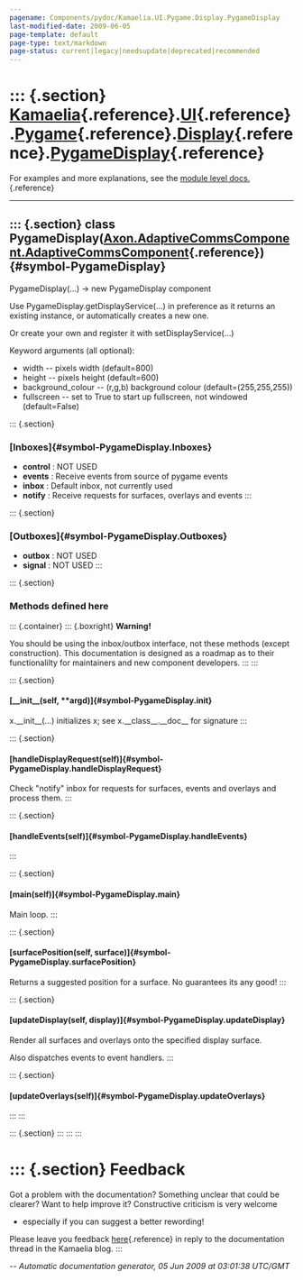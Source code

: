 ```yaml
---
pagename: Components/pydoc/Kamaelia.UI.Pygame.Display.PygameDisplay
last-modified-date: 2009-06-05
page-template: default
page-type: text/markdown
page-status: current|legacy|needsupdate|deprecated|recommended
---
```

::: {.section}
[Kamaelia](/Components/pydoc/Kamaelia.html){.reference}.[UI](/Components/pydoc/Kamaelia.UI.html){.reference}.[Pygame](/Components/pydoc/Kamaelia.UI.Pygame.html){.reference}.[Display](/Components/pydoc/Kamaelia.UI.Pygame.Display.html){.reference}.[PygameDisplay](/Components/pydoc/Kamaelia.UI.Pygame.Display.PygameDisplay.html){.reference}
==================================================================================================================================================================================================================================================================================================================================================

For examples and more explanations, see the [module level
docs.](/Components/pydoc/Kamaelia.UI.Pygame.Display.html){.reference}

------------------------------------------------------------------------

::: {.section}
class PygameDisplay([Axon.AdaptiveCommsComponent.AdaptiveCommsComponent](/Docs/Axon/Axon.AdaptiveCommsComponent.AdaptiveCommsComponent.html){.reference}) {#symbol-PygameDisplay}
---------------------------------------------------------------------------------------------------------------------------------------------------------

PygameDisplay(\...) -\> new PygameDisplay component

Use PygameDisplay.getDisplayService(\...) in preference as it returns an
existing instance, or automatically creates a new one.

Or create your own and register it with setDisplayService(\...)

Keyword arguments (all optional):

-   width \-- pixels width (default=800)
-   height \-- pixels height (default=600)
-   background\_colour \-- (r,g,b) background colour
    (default=(255,255,255))
-   fullscreen \-- set to True to start up fullscreen, not windowed
    (default=False)

::: {.section}
### [Inboxes]{#symbol-PygameDisplay.Inboxes}

-   **control** : NOT USED
-   **events** : Receive events from source of pygame events
-   **inbox** : Default inbox, not currently used
-   **notify** : Receive requests for surfaces, overlays and events
:::

::: {.section}
### [Outboxes]{#symbol-PygameDisplay.Outboxes}

-   **outbox** : NOT USED
-   **signal** : NOT USED
:::

::: {.section}
### Methods defined here

::: {.container}
::: {.boxright}
**Warning!**

You should be using the inbox/outbox interface, not these methods
(except construction). This documentation is designed as a roadmap as to
their functionalilty for maintainers and new component developers.
:::
:::

::: {.section}
#### [\_\_init\_\_(self, \*\*argd)]{#symbol-PygameDisplay.__init__}

x.\_\_init\_\_(\...) initializes x; see x.\_\_class\_\_.\_\_doc\_\_ for
signature
:::

::: {.section}
#### [handleDisplayRequest(self)]{#symbol-PygameDisplay.handleDisplayRequest}

Check \"notify\" inbox for requests for surfaces, events and overlays
and process them.
:::

::: {.section}
#### [handleEvents(self)]{#symbol-PygameDisplay.handleEvents}
:::

::: {.section}
#### [main(self)]{#symbol-PygameDisplay.main}

Main loop.
:::

::: {.section}
#### [surfacePosition(self, surface)]{#symbol-PygameDisplay.surfacePosition}

Returns a suggested position for a surface. No guarantees its any good!
:::

::: {.section}
#### [updateDisplay(self, display)]{#symbol-PygameDisplay.updateDisplay}

Render all surfaces and overlays onto the specified display surface.

Also dispatches events to event handlers.
:::

::: {.section}
#### [updateOverlays(self)]{#symbol-PygameDisplay.updateOverlays}
:::
:::

::: {.section}
:::
:::
:::

::: {.section}
Feedback
========

Got a problem with the documentation? Something unclear that could be
clearer? Want to help improve it? Constructive criticism is very welcome
- especially if you can suggest a better rewording!

Please leave you feedback
[here](../../../cgi-bin/blog/blog.cgi?rm=viewpost&nodeid=1142023701){.reference}
in reply to the documentation thread in the Kamaelia blog.
:::

*\-- Automatic documentation generator, 05 Jun 2009 at 03:01:38 UTC/GMT*
